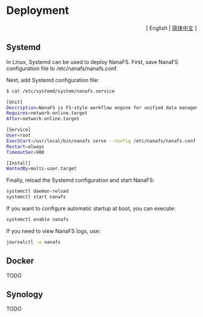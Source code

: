 # Deployment

<p align="right">[ English | <a href="https://github.com/basenana/nanafs/blob/main/docs/deployment_zh.md">简体中文</a> ]</p>

## Systemd

In Linux, Systemd can be used to deploy NanaFS. First, save NanaFS configuration file to /etc/nanafs/nanafs.conf.

Next, add Systemd configuration file:

```bash
$ cat /etc/systemd/system/nanafs.service

[Unit]
Description=NanaFS is FS-style workflow engine for unified data management.
Requires=network-online.target
After=network-online.target

[Service]
User=root
ExecStart=/usr/local/bin/nanafs serve --config /etc/nanafs/nanafs.conf
Restart=always
TimeoutSec=900

[Install]
WantedBy=multi-user.target
```

Finally, reload the Systemd configuration and start NanaFS:

```bash
systemctl daemon-reload
systemctl start nanafs
```

If you want to configure automatic startup at boot, you can execute:

```bash
systemctl enable nanafs
```

If you need to view NanaFS logs, use:

```bash
journalctl -u nanafs
```

## Docker

TODO

## Synology

TODO